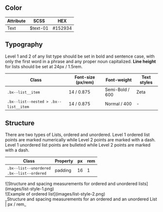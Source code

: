## Color

| Attribute    | SCSS          | HEX      |
|----------|---------------|----------|
| Text     | $text-01      | #152934  |

## Typography

Level 1 and 2 of any list type should be set in bold and sentence case, with only the first word in a phrase and any proper noun capitalized. **Line height** for lists should be set at 24px / 1.5rem.

| Class                                 | Font-size (px/rem)| Font-weight    | Text styles |
|---------------------------------------|-------------------|----------------|-------------|
|`.bx--list__item`                      | 14 / 0.875        | Semi-Bold / 600| Zeta        |
|`.bx--list--nested > .bx--list__item`  | 14 / 0.875        | Normal / 400   | -           |

## Structure

There are two types of Lists, ordered and unordered.
Level 1 ordered list points are marked numerically while Level 2 points are marked with a dash.
Level 1 unordered list points are bulleted while Level 2 points are marked with a dash.

| Class                                             | Property             | px | rem  |
|---------------------------------------------------|----------------------|----|------|
| `.bx--list--unordered` </br> `.bx--list--ordered` | padding              | 16 | 1    |

<div data-insert-component="ImageGrid">
  <div>
    ![Structure and spacing measurements for ordered and unordered lists](images/list-style-1.png)
  </div>
  <div>
    ![Example of ordered list](images/list-style-2.png)
  </div>
</div>
_Structure and spacing measurements for an ordered and an unordered List | px / rem_
